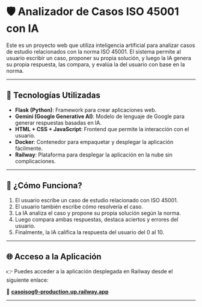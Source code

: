 # 🛡️ Analizador de Casos ISO 45001 con IA

Este es un proyecto web que utiliza inteligencia artificial para analizar casos de estudio relacionados con la norma ISO 45001. El sistema permite al usuario escribir un caso, proponer su propia solución, y luego la IA genera su propia respuesta, las compara, y evalúa la del usuario con base en la norma.

---

## 🚀 Tecnologías Utilizadas

- **Flask (Python)**: Framework para crear aplicaciones web.
- **Gemini (Google Generative AI)**: Modelo de lenguaje de Google para generar respuestas basadas en IA.
- **HTML + CSS + JavaScript**: Frontend que permite la interacción con el usuario.
- **Docker**: Contenedor para empaquetar y desplegar la aplicación fácilmente.
- **Railway**: Plataforma para desplegar la aplicación en la nube sin complicaciones.

---

## 🧠 ¿Cómo Funciona?

1. El usuario escribe un caso de estudio relacionado con ISO 45001.
2. El usuario también escribe cómo resolvería el caso.
3. La IA analiza el caso y propone su propia solución según la norma.
4. Luego compara ambas respuestas, destaca aciertos y errores del usuario.
5. Finalmente, la IA califica la respuesta del usuario del 0 al 10.

---

## 🌐 Acceso a la Aplicación

👉 Puedes acceder a la aplicación desplegada en Railway desde el siguiente enlace:

🔗 **[casoisog9-production.up.railway.app](https://casoisog9-production.up.railway.app)**

---
